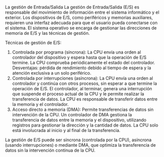 La gestión de Entrada/Salida La gestión de Entrada/Salida (E/S) es responsable del 
movimiento de información entre el sistema informático y el exterior. Los dispositivos 
de E/S, como periféricos y memorias auxiliares, requieren una interfaz adecuada para 
que el usuario pueda conectarse con el sistema. El sistema operativo se encarga de 
gestionar las direcciones de memoria de E/S y las técnicas de gestión.

Técnicas de gestión de E/S:

1.	Controlada por programa (síncrona):
	  La CPU envía una orden al controlador del dispositivo y espera hasta que la operación de E/S termine.
	  La CPU comprueba periódicamente el estado del controlador.
	  Desventajas: pérdida de rendimiento debido al tiempo de espera y la atención exclusiva a un solo periférico.
2.	Controlada por interrupciones (asíncrona):
	  La CPU envía una orden al controlador y continúa con otros procesos, sin esperar a que termine la operación de E/S.
	  El controlador, al terminar, genera una interrupción que suspende el proceso actual de la CPU y le permite realizar la transferencia de datos.
	  La CPU es responsable de transferir datos entre la memoria y el controlador.
3.	Acceso directo a memoria (DMA):
	  Permite transferencias de datos sin intervención de la CPU.
	  Un controlador de DMA gestiona la transferencia de datos entre la memoria y el dispositivo, utilizando registros para gestionar la dirección y la cantidad de datos.
	  La CPU solo está involucrada al inicio y al final de la transferencia.

La gestión de E/S puede ser síncrona (controlada por la CPU), asíncrona (usando 
interrupciones) o mediante DMA, que optimiza la transferencia de datos sin la 
intervención continua de la CPU.


